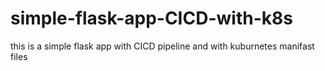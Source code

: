 # simple-flask-app-CICD-with-k8s
this is a simple flask app with CICD pipeline and with kuburnetes manifast files 
